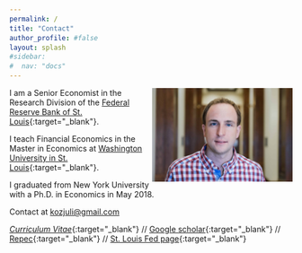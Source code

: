 ```yaml
---
permalink: /
title: "Contact"
author_profile: #false
layout: splash
#sidebar:
#  nav: "docs"
---
```


<img style="float: right;" src="/assets/kozlowski.jpg" width="250">


I am a Senior Economist in the Research Division of the [Federal Reserve Bank of St. Louis](https://research.stlouisfed.org/){:target="_blank"}.

I teach Financial Economics in the Master in Economics at [Washington University in St. Louis](https://economics.wustl.edu/masters-degree-economics){:target="_blank"}.

I graduated from New York University with a Ph.D. in Economics in May 2018.

Contact at <kozjuli@gmail.com>

[*Curriculum Vitae*](http://www.juliankozlowski.com/papers/Kozlowski_cv.pdf){:target="_blank"} // [Google scholar](https://scholar.google.com/citations?user=KRX0xecAAAAJ&hl=en){:target="_blank"} // [Repec](https://ideas.repec.org/f/pko790.html){:target="_blank"} // [St. Louis Fed page](https://research.stlouisfed.org/econ/kozlowski/){:target="_blank"}


